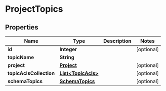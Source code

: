 # ProjectTopics

## Properties
Name | Type | Description | Notes
------------ | ------------- | ------------- | -------------
**id** | **Integer** |  |  [optional]
**topicName** | **String** |  | 
**project** | [**Project**](Project.md) |  |  [optional]
**topicAclsCollection** | [**List&lt;TopicAcls&gt;**](TopicAcls.md) |  |  [optional]
**schemaTopics** | [**SchemaTopics**](SchemaTopics.md) |  |  [optional]
